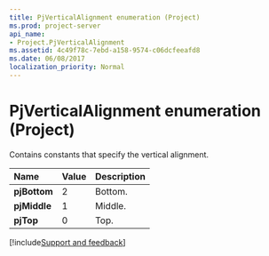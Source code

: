 ```yaml
---
title: PjVerticalAlignment enumeration (Project)
ms.prod: project-server
api_name:
- Project.PjVerticalAlignment
ms.assetid: 4c49f78c-7ebd-a158-9574-c06dcfeeafd8
ms.date: 06/08/2017
localization_priority: Normal
---
```



# PjVerticalAlignment enumeration (Project)

Contains constants that specify the vertical alignment.



|Name|Value|Description|
|:-----|:-----|:-----|
|**pjBottom**|2|Bottom.|
|**pjMiddle**|1|Middle.|
|**pjTop**|0|Top.|

[!include[Support and feedback](~/includes/feedback-boilerplate.md)]